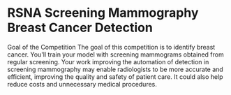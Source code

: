 # RSNA Screening Mammography Breast Cancer Detection

Goal of the Competition  The goal of this competition is to identify breast cancer. You'll train your model with screening mammograms obtained from regular screening.  Your work improving the automation of detection in screening mammography may enable radiologists to be more accurate and efficient, improving the quality and safety of patient care. It could also help reduce costs and unnecessary medical procedures.
